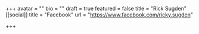 +++
avatar = ""
bio = ""
draft = true
featured = false
title = "Rick Sugden"
[[social]]
title = "Facebook"
url = "https://www.facebook.com/ricky.sugden"

+++
